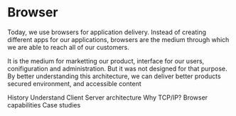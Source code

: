 # Browser
Today, we use browsers for application delivery. Instead of creating different apps for our applications, browsers are the medium through which we are able to reach all of our customers.

It is the medium for marketting our product, interface for our users, conifiguration and administration. But it was not designed for that purpose. By better understanding this architecture, we can deliver 
better products
secured environment, and
accessible content

History
Understand Client Server architecture
Why TCP/IP?
Browser capabilities
Case studies
